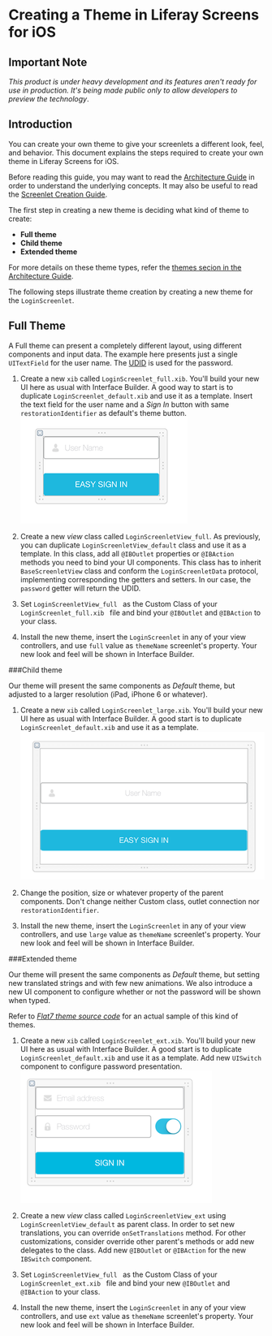 # Creating a Theme in Liferay Screens for iOS

## Important Note

*This product is under heavy development and its features aren't ready for use in production. It's being made public only to allow developers to preview the technology*.

## Introduction

You can create your own theme to give your screenlets a different look, feel, and behavior. This document explains the steps required to create your own theme in Liferay Screens for iOS.

Before reading this guide, you may want to read the [Architecture Guide](architecture.md) in order to understand the underlying concepts. It may also be useful to read the [Screenlet Creation Guide](screenlet_creation.md).

The first step in creating a new theme is deciding what kind of theme to create:

- **Full theme**
- **Child theme**
- **Extended theme**

For more details on these theme types, refer the [themes secion in the Architecture Guide](architecture.md#theme-layer).

The following steps illustrate theme creation by creating a new theme for the `LoginScreenlet`.

## Full Theme

A Full theme can present a completely different layout, using different components and input data. The example here presents just a single `UITextField` for the user name. The [UDID](http://www.idownloadblog.com/2010/12/21/iphone-udid/) is used for the password. 

1. Create a new `xib` called `LoginScreenlet_full.xib`. You'll build your new UI here as usual with Interface Builder. A good way to start is to duplicate `LoginScreenlet_default.xib` and use it as a template. Insert the text field for the user name and a _Sign In_ button with same `restorationIdentifier` as default's theme button. 
	![New xib for full theme](Images/xcode-full-theme.png)
1. Create a new _view_ class called `LoginScreenletView_full`. As previously, you can duplicate `LoginScreenletView_default` class and use it as a template. In this class, add all `@IBOutlet` properties or `@IBAction` methods you need to bind your UI components. This class has to inherit `BaseScreenletView` class and conform the `LoginScreenletData` protocol, implementing corresponding the getters and setters. In our case, the `password` getter will return the UDID.

1. Set `LoginScreenletView_full ` as the Custom Class of your `LoginScreenlet_full.xib ` file and bind your `@IBOutlet` and `@IBAction` to your class.

1. Install the new theme, insert the `LoginScreenlet` in any of your view controllers, and use `full` value as `themeName` screenlet's property. Your new look and feel will be shown in Interface Builder.


###Child theme

Our theme will present the same components as _Default_ theme, but adjusted to a larger resolution (iPad, iPhone 6 or whatever).

1. Create a new `xib` called `LoginScreenlet_large.xib`. You'll build your new UI here as usual with Interface Builder. A good start is to duplicate `LoginScreenlet_default.xib` and use it as a template.
	![New xib for child theme](Images/xcode-child-theme.png)
1. Change the position, size or whatever property of the parent components. Don't change neither Custom class, outlet connection nor `restorationIdentifier`.

1. Install the new theme, insert the `LoginScreenlet` in any of your view controllers, and use `large` value as `themeName` screenlet's property. Your new look and feel will be shown in Interface Builder.


###Extended theme

Our theme will present the same components as _Default_ theme, but setting new translated strings and with few new animations. We also introduce a new UI component to configure whether or not the password will be shown when typed. 

Refer to _[Flat7 theme source code](https://github.com/liferay/liferay-screens/tree/master/ios/Library/Themes/Flat7)_ for an actual sample of this kind of themes.


1. Create a new `xib` called `LoginScreenlet_ext.xib`. You'll build your new UI here as usual with Interface Builder. A good start is to duplicate `LoginScreenlet_default.xib` and use it as a template. Add new `UISwitch` component to configure password presentation.
	![New xib for extended theme](Images/xcode-ext-theme.png)
1. Create a new _view_ class called `LoginScreenletView_ext` using `LoginScreenletView_default` as parent class. In order to set new translations, you can override `onSetTranslations` method. For other customizations, consider override other parent's methods or add new delegates to the class. Add new `@IBOutlet` or `@IBAction` for the new `IBSwitch` component.

1. Set `LoginScreenletView_full ` as the Custom Class of your `LoginScreenlet_ext.xib ` file and bind your new `@IBOutlet` and `@IBAction` to your class.

1. Install the new theme, insert the `LoginScreenlet` in any of your view controllers, and use `ext` value as `themeName` screenlet's property. Your new look and feel will be shown in Interface Builder.
